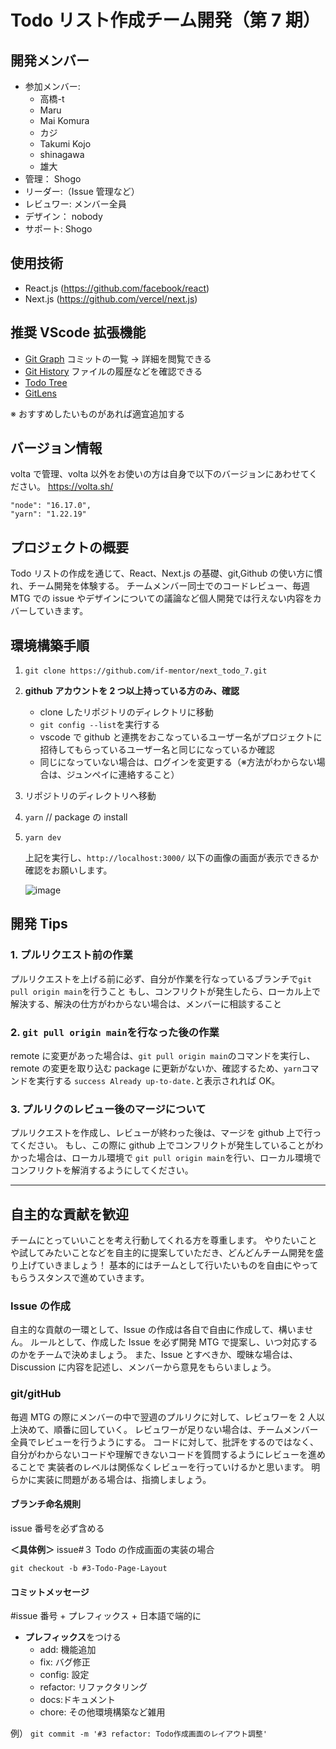 # Todo リスト作成チーム開発（第 7 期）

## 開発メンバー

- 参加メンバー:
  - 高橋-t
  - Maru
  - Mai Komura
  - カジ
  - Takumi Kojo
  - shinagawa
  - 雄大
- 管理： Shogo
- リーダー:（Issue 管理など）
- レビュワー: メンバー全員
- デザイン： nobody
- サポート: Shogo

## 使用技術

- React.js (https://github.com/facebook/react)
- Next.js (https://github.com/vercel/next.js)

## 推奨 VScode 拡張機能

- [Git Graph](https://marketplace.visualstudio.com/items?itemName=mhutchie.git-graph&ssr=false#qna) コミットの一覧 → 詳細を閲覧できる
- [Git History](https://marketplace.visualstudio.com/items?itemName=donjayamanne.githistory) ファイルの履歴などを確認できる
- [Todo Tree](https://marketplace.visualstudio.com/items?itemName=Gruntfuggly.todo-tree)
- [GitLens](https://marketplace.visualstudio.com/items?itemName=eamodio.gitlens)

※ おすすめしたいものがあれば適宜追加する

## バージョン情報

volta で管理、volta 以外をお使いの方は自身で以下のバージョンにあわせてください。
https://volta.sh/

```
"node": "16.17.0",
"yarn": "1.22.19"
```

## プロジェクトの概要

Todo リストの作成を通じて、React、Next.js の基礎、git,Github の使い方に慣れ、チーム開発を体験する。
チームメンバー同士でのコードレビュー、毎週 MTG での issue やデザインについての議論など個人開発では行えない内容をカバーしていきます。

## 環境構築手順

1. `git clone https://github.com/if-mentor/next_todo_7.git`
2. **github アカウントを 2 つ以上持っている方のみ、確認**
   - clone したリポジトリのディレクトリに移動
   - `git config --list`を実行する
   - vscode で github と連携をおこなっているユーザー名がプロジェクトに招待してもらっているユーザー名と同じになっているか確認
   - 同じになっていない場合は、ログインを変更する（※方法がわからない場合は、ジュンペイに連絡すること）
3. リポジトリのディレクトリへ移動
4. `yarn` // package の install
5. `yarn dev `

   上記を実行し、`http://localhost:3000/`
   以下の画像の画面が表示できるか確認をお願いします。

   ![image](https://user-images.githubusercontent.com/24813936/148723807-3b3e571b-6669-4d1c-a96f-d623f9650e09.png)

## 開発 Tips

### 1. プルリクエスト前の作業

プルリクエストを上げる前に必ず、自分が作業を行なっているブランチで`git pull origin main`を行うこと
もし、コンフリクトが発生したら、ローカル上で解決する、解決の仕方がわからない場合は、メンバーに相談すること

### 2. `git pull origin main`を行なった後の作業

remote に変更があった場合は、`git pull origin main`のコマンドを実行し、remote の変更を取り込む
package に更新がないか、確認するため、`yarn`コマンドを実行する
`success Already up-to-date.`と表示されれば OK。

### 3. プルリクのレビュー後のマージについて

プルリクエストを作成し、レビューが終わった後は、マージを github 上で行ってください。
もし、この際に github 上でコンフリクトが発生していることがわかった場合は、ローカル環境で
`git pull origin main`を行い、ローカル環境でコンフリクトを解消するようにしてください。

---

## 自主的な貢献を歓迎

チームにとっていいことを考え行動してくれる方を尊重します。
やりたいことや試してみたいことなどを自主的に提案していただき、どんどんチーム開発を盛り上げていきましょう！
基本的にはチームとして行いたいものを自由にやってもらうスタンスで進めていきます。

### Issue の作成

自主的な貢献の一環として、Issue の作成は各自で自由に作成して、構いません。
ルールとして、作成した Issue を必ず開発 MTG で提案し、いつ対応するのかをチームで決めましょう。
また、Issue とすべきか、曖昧な場合は、Discussion に内容を記述し、メンバーから意見をもらいましょう。

### git/gitHub

毎週 MTG の際にメンバーの中で翌週のプルリクに対して、レビュワーを 2 人以上決めて、順番に回していく。
レビュワーが足りない場合は、チームメンバー全員でレビューを行うようにする。
コードに対して、批評をするのではなく、自分がわからないコードや理解できないコードを質問するようにレビューを進めることで
実装者のレベルは関係なくレビューを行っていけるかと思います。
明らかに実装に問題がある場合は、指摘しましょう。

#### ブランチ命名規則

issue 番号を必ず含める

**＜具体例＞**
issue#３ Todo の作成画面の実装の場合

`git checkout -b #3-Todo-Page-Layout`

#### コミットメッセージ

#issue 番号 + プレフィックス + 日本語で端的に

- **プレフィックス**をつける
  - add: 機能追加
  - fix: バグ修正
  - config: 設定
  - refactor: リファクタリング
  - docs:ドキュメント
  - chore: その他環境構築など雑用

例）
`git commit -m '#3 refactor: Todo作成画面のレイアウト調整' `
